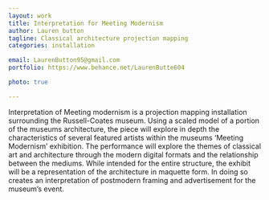 ```yaml
---
layout: work
title: Interpretation for Meeting Modernism
author: Lauren button
tagline: Classical architecture projection mapping
categories: installation

email: LaurenButton95@gmail.com
portfolio: https://www.behance.net/LaurenButte604

photo: true

---
```


Interpretation of Meeting modernism is a projection mapping installation surrounding the Russell-Coates museum. Using a scaled model of a portion of the museums architecture, the piece will explore in depth the characteristics of several featured artists within the museums ‘Meeting Modernism’ exhibition. 
The performance will explore the themes of classical art and architecture through the modern digital formats and the relationship between the mediums. 
While intended for the entire structure, the exhibit will be a representation of the architecture in maquette form. In doing so creates an interpretation of postmodern framing and advertisement for the museum’s event.